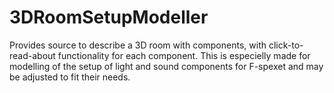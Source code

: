 # 3DRoomSetupModeller
Provides source to describe a 3D room with components, with click-to-read-about functionality for each component. This is especielly made for modelling of the setup of light and sound components for F-spexet and may be adjusted to fit their needs.
